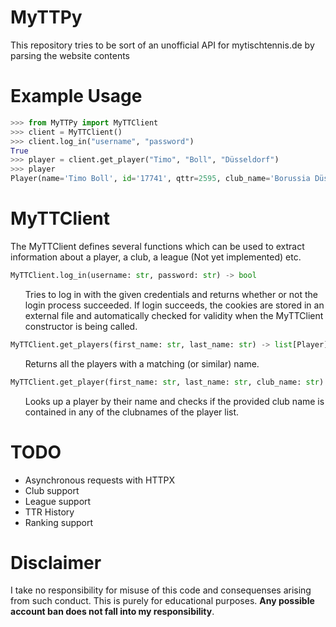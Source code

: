 # MyTTPy
This repository tries to be sort of an unofficial API for mytischtennis.de by parsing the website contents
# Example Usage
```py
>>> from MyTTPy import MyTTClient
>>> client = MyTTClient()
>>> client.log_in("username", "password")
True
>>> player = client.get_player("Timo", "Boll", "Düsseldorf")
>>> player
Player(name='Timo Boll', id='17741', qttr=2595, club_name='Borussia Düsseldorf', club_id='141046')
```
# MyTTClient
The MyTTClient defines several functions which can be used to extract information about a player, a club, a league (Not yet implemented) etc.

```py
MyTTClient.log_in(username: str, password: str) -> bool
```
<ul>
Tries to log in with the given credentials and returns whether or not the login process succeeded. If login succeeds, the cookies are stored in an external file and automatically checked for validity when the MyTTClient constructor is being called.
</ul>

```py
MyTTClient.get_players(first_name: str, last_name: str) -> list[Player]
```
<ul>
Returns all the players with a matching (or similar) name.
</ul>

```py
MyTTClient.get_player(first_name: str, last_name: str, club_name: str) -> Player
```
<ul>
Looks up a player by their name and checks if the provided club name is contained in any of the clubnames of the player list.
</ul>

# TODO
- Asynchronous requests with HTTPX
- Club support
- League support
- TTR History
- Ranking support
# Disclaimer
I take no responsibility for misuse of this code and consequenses arising from such conduct. This is purely for educational purposes. **Any possible account ban does not fall into my responsibility**.
